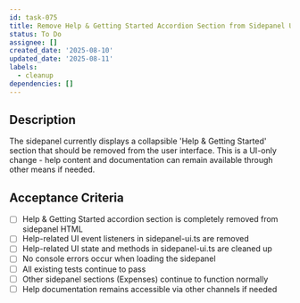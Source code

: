 ```yaml
---
id: task-075
title: Remove Help & Getting Started Accordion Section from Sidepanel UI
status: To Do
assignee: []
created_date: '2025-08-10'
updated_date: '2025-08-11'
labels:
  - cleanup
dependencies: []
---
```


## Description

The sidepanel currently displays a collapsible 'Help & Getting Started' section that should be removed from the user interface. This is a UI-only change - help content and documentation can remain available through other means if needed.

## Acceptance Criteria

- [ ] Help & Getting Started accordion section is completely removed from sidepanel HTML
- [ ] Help-related UI event listeners in sidepanel-ui.ts are removed
- [ ] Help-related UI state and methods in sidepanel-ui.ts are cleaned up
- [ ] No console errors occur when loading the sidepanel
- [ ] All existing tests continue to pass
- [ ] Other sidepanel sections (Expenses) continue to function normally
- [ ] Help documentation remains accessible via other channels if needed
